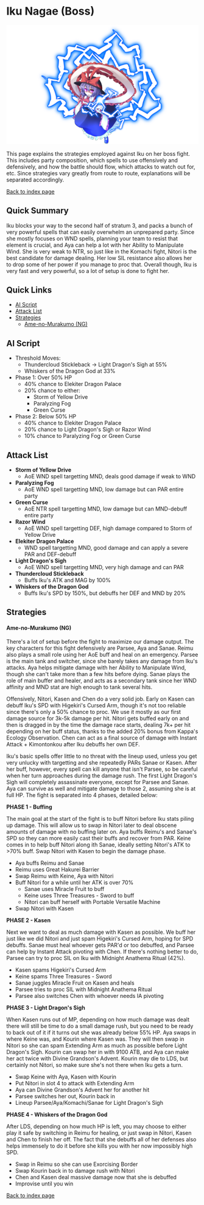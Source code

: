 # Iku Nagae (Boss)

![](img/iku.png)

This page explains the strategies employed against Iku on her boss fight. This includes party composition, which spells to use offensively and defensively, and how the battle should flow, which attacks to watch out for, etc. Since strategies vary greatly from route to route, explanations will be separated accordingly.

[Back to index page](../index.md)

## Quick Summary

Iku blocks your way to the second half of stratum 3, and packs a bunch of very powerful spells that can easily overwhelm an unprepared party. Since she mostly focuses on WND spells, planning your team to resist that element is crucial, and Aya can help a lot with her Ability to Manipulate Wind. She is very weak to NTR, so just like in the Komachi fight, Nitori is the best candidate for damage dealing. Her low SIL resistance also allows her to drop some of her power if you manage to proc that. Overall though, Iku is very fast and very powerful, so a lot of setup is done to fight her.

## Quick Links
* [AI Script](#script)
* [Attack List](#attacks)
* [Strategies](#strats)
	* [Ame-no-Murakumo (NG)](#ng-murakumo)

## <a id="script"></a>AI Script

* Threshold Moves:
	* Thundercloud Stickleback -> Light Dragon's Sigh at 55%
	* Whiskers of the Dragon God at 33%
* Phase 1: Over 50% HP
	* 40% chance to Elekiter Dragon Palace
	* 20% chance to either:
		* Storm of Yellow Drive
		* Paralyzing Fog
		* Green Curse
* Phase 2: Below 50% HP
	* 40% chance to Elekiter Dragon Palace
	* 20% chance to Light Dragon's Sigh or Razor Wind
	* 10% chance to Paralyzing Fog or Green Curse

## <a id="attacks"></a>Attack List

* **Storm of Yellow Drive**
	* AoE WND spell targetting MND, deals good damage if weak to WND
* **Paralyzing Fog**
	* AoE WND spell targetting MND, low damage but can PAR entire party
* **Green Curse**
	* AoE NTR spell targetting MND, low damage but can MND-debuff entire party
* **Razor Wind**
	* AoE WND spell targetting DEF, high damage compared to Storm of Yellow Drive
* **Elekiter Dragon Palace**
	* WND spell targetting MND, good damage and can apply a severe PAR and DEF-debuff
* **Light Dragon's Sigh**
	* AoE WND spell targetting MND, very high damage and can PAR
* **Thundercloud Stickleback**
	* Buffs Iku's ATK and MAG by 100%
* **Whiskers of the Dragon God**
	* Buffs Iku's SPD by 150%, but debuffs her DEF and MND by 20%

## <a id="strats"></a>Strategies

#### <a id="ng-murakumo"></a>Ame-no-Murakumo (NG)

There's a lot of setup before the fight to maximize our damage output. The key characters for this fight defensively are Parsee, Aya and Sanae. Reimu also plays a small role using her AoE buff and heal on an emergency. Parsee is the main tank and switcher, since she barely takes any damage from Iku's attacks. Aya helps mitigate damage with her Ability to Manipulate Wind, though she can't take more than a few hits before dying. Sanae plays the role of main buffer and healer, and acts as a secondary tank since her WND affinity and MND stat are high enough to tank several hits.

Offensively, Nitori, Kasen and Chen do a very solid job. Early on Kasen can debuff Iku's SPD with Higekiri's Cursed Arm, though it's not too reliable since there's only a 50% chance to proc. We use it mostly as our first damage source for 3k-5k damage per hit. Nitori gets buffed early on and then is dragged in by the time the damage race starts, dealing 7k+ per hit depending on her buff status, thanks to the added 20% bonus from Kappa's Ecology Observation. Chen can act as a final source of damage with Instant Attack + Kimontonkou after Iku debuffs her own DEF.

Iku's basic spells offer little to no threat with the lineup used, unless you get very unlucky with targetting and she repeatedly PARs Sanae or Kasen. After her buff, however, every spell can kill anyone that isn't Parsee, so be careful when her turn approaches during the damage rush. The first Light Dragon's Sigh will completely assassinate everyone, except for Parsee and Sanae. Aya can survive as well and mitigate damage to those 2, assuming she is at full HP. The fight is separated into 4 phases, detailed below:

**PHASE 1 - Buffing**

The main goal at the start of the fight is to buff Nitori before Iku stats piling up damage. This will allow us to swap in Nitori later to deal obscene amounts of damage with no buffing later on. Aya buffs Reimu's and Sanae's SPD so they can more easily cast their buffs and recover from PAR. Keine comes in to help buff Nitori along ith Sanae, ideally setting Nitori's ATK to >70% buff. Swap Nitori with Kasen to begin the damage phase.

* Aya buffs Reimu and Sanae
* Reimu uses Great Hakurei Barrier
* Swap Reimu with Keine, Aya with Nitori
* Buff Nitori for a while until her ATK is over 70%
	* Sanae uses Miracle Fruit to buff
	* Keine uses Three Treasures - Sword to buff
	* Nitori can buff herself with Portable Versatile Machine
* Swap Nitori with Kasen

**PHASE 2 - Kasen**

Next we want to deal as much damage with Kasen as possible. We buff her just like we did Nitori and just spam Higekiri's Cursed Arm, hoping for SPD debuffs. Sanae must heal whoever gets PAR'd or too debuffed, and Parsee can help by Instant Attack pivoting with Chen. If there's nothing better to do, Parsee can try to proc SIL on Iku with Midnight Anathema Ritual (42%).

* Kasen spams Higekiri's Cursed Arm
* Keine spams Three Treasures - Sword
* Sanae juggles Miracle Fruit on Kasen and heals
* Parsee tries to proc SIL with Midnight Anathema Ritual
* Parsee also switches Chen with whoever needs IA pivoting

**PHASE 3 - Light Dragon's Sigh**

When Kasen runs out of MP, depending on how much damage was dealt there will still be time to do a small damage rush, but you need to be ready to back out of it if it turns out she was already below 55% HP. Aya swaps in where Keine was, and Kourin where Kasen was. They will then swap in Nitori so she can spam Extending Arm as much as possible before Light Dragon's Sigh. Kourin can swap her in with 9100 ATB, and Aya can make her act twice with Divine Grandson's Advent. Kourin may die to LDS, but certainly not Nitori, so make sure she's not there when Iku gets a turn.

* Swap Keine with Aya, Kasen with Kourin
* Put Nitori in slot 4 to attack with Extending Arm
* Aya can Divine Grandson's Advent her for another hit
* Parsee switches her out, Kourin back in
* Lineup Parsee/Aya/Komachi/Sanae for Light Dragon's Sigh

**PHASE 4 - Whiskers of the Dragon God**

After LDS, depending on how much HP is left, you may choose to either play it safe by switching in Reimu for healing, or just swap in Nitori, Kasen and Chen to finish her off. The fact that she debuffs all of her defenses also helps immensely to do it before she kills you with her now impossibly high SPD.

* Swap in Reimu so she can use Exorcising Border
* Swap Kourin back in to damage rush with Nitori
* Chen and Kasen deal massive damage now that she is debuffed
* Improvise until you win

[Back to index page](../index.md)
